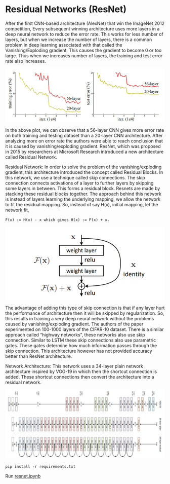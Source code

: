 # Residual Networks (ResNet) 
 
 After the first CNN-based architecture (AlexNet) that win the ImageNet 2012 competition, Every subsequent winning architecture uses more layers in a deep neural network to reduce the error rate. This works for less number of layers, but when we increase the number of layers, there is a common problem in deep learning associated with that called the Vanishing/Exploding gradient. This causes the gradient to become 0 or too large. Thus when we increases number of layers, the training and test error rate also increases. 

 <img src="abc.png">

 In the above plot, we can observe that a 56-layer CNN gives more error rate on both training and testing dataset than a 20-layer CNN architecture. After analyzing more on error rate the authors were able to reach conclusion that it is caused by vanishing/exploding gradient. 
ResNet, which was proposed in 2015 by researchers at Microsoft Research introduced a new architecture called Residual Network. 

Residual Network: In order to solve the problem of the vanishing/exploding gradient, this architecture introduced the concept called Residual Blocks. In this network, we use a technique called skip connections. The skip connection connects activations of a  layer to further layers by skipping some layers in between. This forms a residual block. Resnets are made by stacking these residual blocks together. 
The approach behind this network is instead of layers learning the underlying mapping, we allow the network to fit the residual mapping. So, instead of say H(x), initial mapping, let the network fit, 

    F(x) := H(x) - x which gives H(x) := F(x) + x. 

<img src="skip.png">

The advantage of adding this type of skip connection is that if any layer hurt the performance of architecture then it will be skipped by regularization. So, this results in training a very deep neural network without the problems caused by vanishing/exploding gradient.  The authors of the paper experimented on 100-1000 layers of the CIFAR-10 dataset. 
There is a similar approach called “highway networks”, these networks also use skip connection. Similar to LSTM these skip connections also use parametric gates. These gates determine how much information passes through the skip connection. This architecture however has not provided accuracy better than ResNet architecture. 

Network Architecture: This network uses a 34-layer plain network architecture inspired by VGG-19 in which then the shortcut connection is added. These shortcut connections then convert the architecture into a residual network. 

<img src="ResNet.PNG" title="Comparison of 20-layer vs 56-layer architecture">

    pip install -r requirements.txt

Run [resnet.ipynb ](https://github.com/FreckledMe/GoogleNet/blob/main/resnet.ipynb)